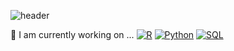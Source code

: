 <!--
**rayhwang3130/rayhwang3130** is a ✨ _special_ ✨ repository because its `README.md` (this file) appears on your GitHub profile.

Here are some ideas to get you started:

                                            [🔭 I am currently working on ...]
[![R](https://img.shields.io/badge/R_Studio-ADD8E6?style=flat-square&logo=R&logoColor=blue)](github.com/rayhwang3130/TODO-List)
[![Python](https://img.shields.io/badge/Python-E0FFFF?style=flat-square&logo=Python&logoColor=red)](github.com/rayhwang3130/TODO-List)
[![SQL](https://img.shields.io/badge/SQL-E6E6FA?style=flat-square&logo=mySQL&logoColor=orange)](github.com/rayhwang3130/TODO-List)
- 🌱 I’m currently learning ...
- 👯 I’m looking to collaborate on ...
- 🤔 I’m looking for help with ...
- 💬 Ask me about ...
- 📫 How to reach me: ...
- 😄 Pronouns: ...
- ⚡ Fun fact: ...
-->
![header](https://capsule-render.vercel.app/api?type=waving&color=gradient&height=300&section=header&text=Ray_Hwang's%20Code%20Archive&fontSize=60)

🔭 I am currently working on ...
[![R](https://img.shields.io/badge/R_Studio-ADD8E6?style=flat-square&logo=R&logoColor=blue)](github.com/rayhwang3130/TODO-List)
[![Python](https://img.shields.io/badge/Python-E0FFFF?style=flat-square&logo=Python&logoColor=red)](github.com/rayhwang3130/TODO-List)
[![SQL](https://img.shields.io/badge/SQL-E6E6FA?style=flat-square&logo=mySQL&logoColor=orange)](github.com/rayhwang3130/TODO-List)
